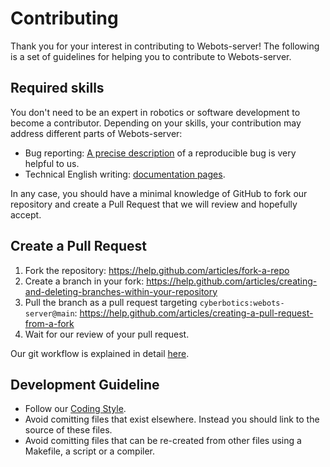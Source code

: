 # Contributing

Thank you for your interest in contributing to Webots-server!
The following is a set of guidelines for helping you to contribute to Webots-server.

## Required skills

You don't need to be an expert in robotics or software development to become a contributor.
Depending on your skills, your contribution may address different parts of Webots-server:

- Bug reporting: [A precise description](https://github.com/cyberbotics/webots-server/issues/new) of a reproducible bug is very helpful to us.
- Technical English writing: [documentation pages](https://github.com/cyberbotics/webots/tree/released/docs).

In any case, you should have a minimal knowledge of GitHub to fork our repository and create a Pull Request that we will review and hopefully accept.

## Create a Pull Request

1. Fork the repository: https://help.github.com/articles/fork-a-repo
2. Create a branch in your fork: https://help.github.com/articles/creating-and-deleting-branches-within-your-repository
3. Pull the branch as a pull request targeting `cyberbotics:webots-server@main`: https://help.github.com/articles/creating-a-pull-request-from-a-fork
4. Wait for our review of your pull request.

Our git workflow is explained in detail [here](https://github.com/cyberbotics/webots/wiki/Git-workflow/).

## Development Guideline

* Follow our [Coding Style](https://github.com/cyberbotics/webots/wiki/Coding-Style/).
* Avoid comitting files that exist elsewhere. Instead you should link to the source of these files.
* Avoid comitting files that can be re-created from other files using a Makefile, a script or a compiler.
